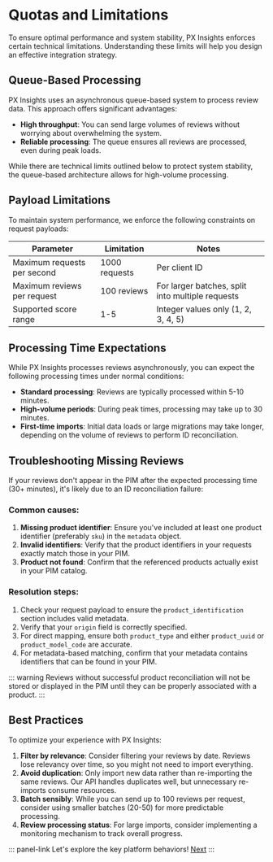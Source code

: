# Quotas and Limitations

To ensure optimal performance and system stability, PX Insights enforces certain technical limitations. Understanding these limits will help you design an effective integration strategy.

## Queue-Based Processing

PX Insights uses an asynchronous queue-based system to process review data. This approach offers significant advantages:

- **High throughput**: You can send large volumes of reviews without worrying about overwhelming the system.
- **Reliable processing**: The queue ensures all reviews are processed, even during peak loads.

While there are technical limits outlined below to protect system stability, the queue-based architecture allows for high-volume processing.

## Payload Limitations

To maintain system performance, we enforce the following constraints on request payloads:

| Parameter                  | Limitation    | Notes                                             |
|----------------------------|---------------|---------------------------------------------------|
| Maximum requests per second | 1000 requests | Per client ID                                    |
| Maximum reviews per request | 100 reviews   | For larger batches, split into multiple requests |
| Supported score range       | 1-5           | Integer values only (1, 2, 3, 4, 5)              |

## Processing Time Expectations

While PX Insights processes reviews asynchronously, you can expect the following processing times under normal conditions:

- **Standard processing**: Reviews are typically processed within 5-10 minutes.
- **High-volume periods**: During peak times, processing may take up to 30 minutes.
- **First-time imports**: Initial data loads or large migrations may take longer, depending on the volume of reviews to perform ID reconciliation.

## Troubleshooting Missing Reviews

If your reviews don't appear in the PIM after the expected processing time (30+ minutes), it's likely due to an ID reconciliation failure:

### Common causes:
1. **Missing product identifier**: Ensure you've included at least one product identifier (preferably `sku`) in the `metadata` object.
2. **Invalid identifiers**: Verify that the product identifiers in your requests exactly match those in your PIM.
3. **Product not found**: Confirm that the referenced products actually exist in your PIM catalog.

### Resolution steps:
1. Check your request payload to ensure the `product_identification` section includes valid metadata.
2. Verify that your `origin` field is correctly specified.
3. For direct mapping, ensure both `product_type` and either `product_uuid` or `product_model_code` are accurate.
4. For metadata-based matching, confirm that your metadata contains identifiers that can be found in your PIM.

::: warning
Reviews without successful product reconciliation will not be stored or displayed in the PIM until they can be properly associated with a product.
:::

## Best Practices

To optimize your experience with PX Insights:

1. **Filter by relevance**: Consider filtering your reviews by date. Reviews lose relevancy over time, so you might not need to import everything.
2. **Avoid duplication**: Only import new data rather than re-importing the same reviews. Our API handles duplicates well, but unnecessary re-imports consume resources.
3. **Batch sensibly**: While you can send up to 100 reviews per request, consider using smaller batches (20-50) for more predictable processing.
4. **Review processing status**: For large imports, consider implementing a monitoring mechanism to track overall progress.

::: panel-link Let's explore the key platform behaviors! [Next](/px-insights/key-platform-behaviors.html)
:::
